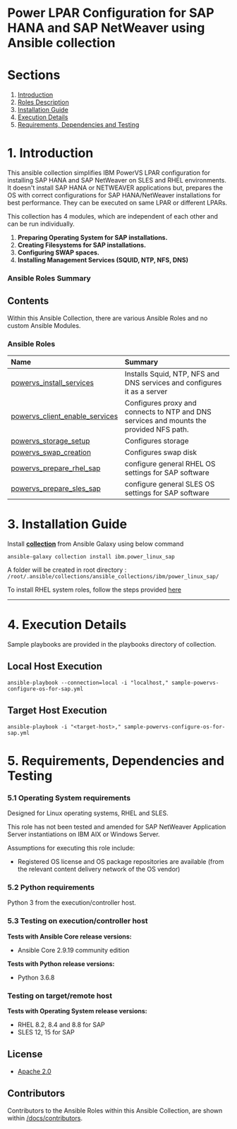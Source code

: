# Power LPAR Configuration for SAP HANA and SAP NetWeaver using Ansible collection


# Sections
 1. [Introduction](README.md#1-introduction)
 2. [Roles Description](README.md#2-roles-description)
 3. [Installation Guide](README.md#3-installation-guide)
 4. [Execution Details](README.md#4-execution-details)
 5. [Requirements, Dependencies and Testing](README.md#5-requirements-dependencies-and-testing)

# 1. Introduction

This ansible collection simplifies IBM PowerVS LPAR configuration for installing SAP HANA and SAP NetWeaver on SLES and RHEL environments. It doesn't install SAP HANA or NETWEAVER applications but, prepares the OS with correct configurations for SAP HANA/NetWeaver installations for best performance. They can be executed on same LPAR or different LPARs.

This collection has 4 modules, which are independent of each other and can be run individually.
1)	**Preparing Operating System for SAP installations.**
2)	**Creating Filesystems for SAP installations.**
3)	**Configuring SWAP spaces.**
4)	**Installing Management Services (SQUID, NTP, NFS, DNS)**

### Ansible Roles Summary

## Contents

Within this Ansible Collection, there are various Ansible Roles and no custom Ansible Modules.

### Ansible Roles

| Name | Summary |
| :--- | :--- |
| [powervs_install_services](https://github.com/IBM/ansible-power-linux-sap/tree/main/roles/powervs_install_services)| Installs Squid, NTP, NFS and DNS services and configures it as a server|
| [powervs_client_enable_services](https://github.com/IBM/ansible-power-linux-sap/tree/main/roles/powervs_client_enable_services) | Configures proxy and connects to NTP and DNS services and mounts the provided NFS path. |
| [powervs_storage_setup](https://github.com/IBM/ansible-power-linux-sap/tree/main/roles/powervs_storage_setup)| Configures storage |
| [powervs_swap_creation](https://github.com/IBM/ansible-power-linux-sap/tree/main/roles/powervs_swap_creation)| Configures swap disk |
| [powervs_prepare_rhel_sap](https://github.com/IBM/ansible-power-linux-sap/tree/main/roles/powervs_prepare_rhel_sap)| configure general RHEL OS settings for SAP software |
| [powervs_prepare_sles_sap](https://github.com/IBM/ansible-power-linux-sap/tree/main/roles/powervs_prepare_sles_sap)| configure general SLES OS settings for SAP software |


# 3. Installation Guide

Install **[collection](https://galaxy.ansible.com/ibm/power_linux_sap)** from Ansible Galaxy using below command

```ansible-galaxy collection install ibm.power_linux_sap```

A folder will be created in root directory : ```/root/.ansible/collections/ansible_collections/ibm/power_linux_sap/```

To install RHEL system roles, follow the steps provided [here](https://access.redhat.com/articles/6857351#installation)

***

# 4. Execution Details

Sample playbooks are provided in the playbooks directory of collection.

## Local Host Execution

```ansible-playbook --connection=local -i "localhost," sample-powervs-configure-os-for-sap.yml```

## Target Host Execution

```ansible-playbook -i "<target-host>," sample-powervs-configure-os-for-sap.yml```


# 5. Requirements, Dependencies and Testing

### 5.1 Operating System requirements

Designed for Linux operating systems, RHEL and SLES.

This role has not been tested and amended for SAP NetWeaver Application Server instantiations on IBM AIX or Windows Server.

Assumptions for executing this role include:
- Registered OS license and OS package repositories are available (from the relevant content delivery network of the OS vendor)

### 5.2 Python requirements

Python 3 from the execution/controller host.

### 5.3 Testing on execution/controller host

**Tests with Ansible Core release versions:**

- Ansible Core 2.9.19 community edition

**Tests with Python release versions:**

- Python 3.6.8

### Testing on target/remote host

**Tests with Operating System release versions:**

- RHEL 8.2, 8.4 and 8.8 for SAP
- SLES 12, 15 for SAP

## License

- [Apache 2.0](./LICENSE)

## Contributors

Contributors to the Ansible Roles within this Ansible Collection, are shown within [/docs/contributors](./docs/CONTRIBUTORS.md).
